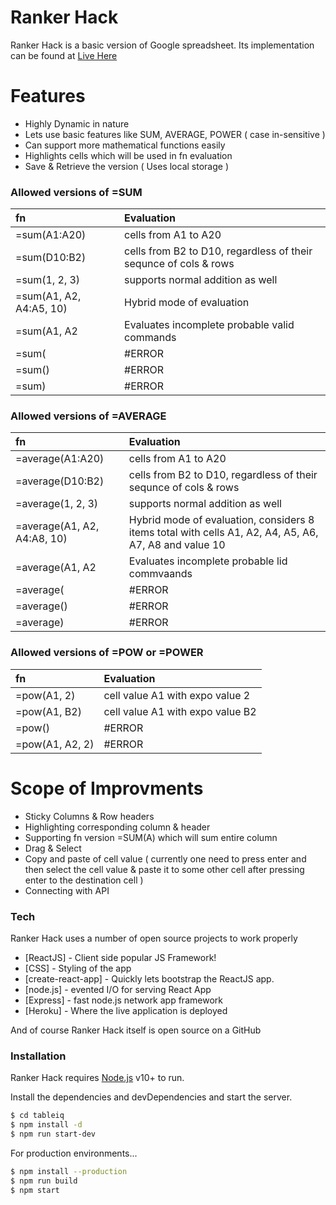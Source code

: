 # Ranker Hack

Ranker Hack is a basic version of Google spreadsheet.
Its implementation can be found at [Live Here](https://ranker-hack.herokuapp.com/)

# Features
  - Highly Dynamic in nature
  - Lets use basic features like SUM, AVERAGE, POWER ( case in-sensitive )
  - Can support more mathematical functions easily 
  - Highlights cells which will be used in fn evaluation
  - Save & Retrieve the version ( Uses local storage )
  
### Allowed versions of =SUM
| fn   |        Evaluation |
| :----- |:------|
| =sum(A1:A20) | cells from A1 to A20|
| =sum(D10:B2) | cells from B2 to D10, regardless of their sequnce of cols & rows|
| =sum(1, 2, 3) | supports normal addition as well
| =sum(A1, A2, A4:A5, 10) | Hybrid mode of evaluation |
| =sum(A1, A2 | Evaluates incomplete probable valid commands |
 | =sum( | #ERROR |
| =sum() | #ERROR |
| =sum) | #ERROR |

### Allowed versions of =AVERAGE
| fn   |        Evaluation |
| :----- |:------|
| =average(A1:A20) | cells from A1 to A20|
| =average(D10:B2) | cells from B2 to D10, regardless of their sequnce of cols & rows|
| =average(1, 2, 3) | supports normal addition as well
| =average(A1, A2, A4:A8, 10) | Hybrid mode of evaluation, considers 8 items total with cells A1, A2, A4, A5, A6, A7, A8 and value 10 |
| =average(A1, A2 | Evaluates incomplete probable lid commvaands |
 | =average( | #ERROR |
| =average() | #ERROR |
| =average) | #ERROR |

### Allowed versions of =POW or =POWER
| fn   |        Evaluation |
| :----- |:------|
| =pow(A1, 2) | cell value A1 with expo value 2|
| =pow(A1, B2) | cell value A1 with expo value B2|
| =pow() | #ERROR|
| =pow(A1, A2, 2) | #ERROR|
  
# Scope of Improvments
  - Sticky Columns & Row headers
  - Highlighting corresponding column & header
  - Supporting fn version =SUM(A) which will sum entire column
  - Drag & Select
  - Copy and paste of cell value ( currently one need to press enter and then select the cell value & paste it to some other cell after pressing enter to the destination cell )
  - Connecting with API


### Tech

Ranker Hack uses a number of open source projects to work properly

* [ReactJS] - Client side popular JS Framework!
* [CSS] - Styling of the app
* [create-react-app] - Quickly lets bootstrap the ReactJS app.
* [node.js] - evented I/O for serving React App
* [Express] - fast node.js network app framework
* [Heroku] - Where the live application is deployed

And of course Ranker Hack itself is open source on a GitHub

### Installation

Ranker Hack requires [Node.js](https://nodejs.org/) v10+ to run.

Install the dependencies and devDependencies and start the server.

```sh
$ cd tableiq
$ npm install -d
$ npm run start-dev
```

For production environments...

```sh
$ npm install --production
$ npm run build
$ npm start
```
